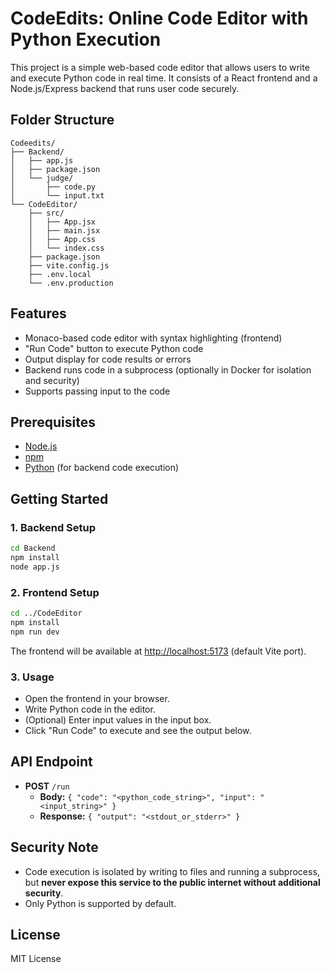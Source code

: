 # CodeEdits: Online Code Editor with Python Execution

This project is a simple web-based code editor that allows users to write and execute Python code in real time. It consists of a React frontend and a Node.js/Express backend that runs user code securely.

## Folder Structure

```
Codeedits/
├── Backend/
│   ├── app.js
│   ├── package.json
│   └── judge/
│       ├── code.py
│       └── input.txt
└── CodeEditor/
    ├── src/
    │   ├── App.jsx
    │   ├── main.jsx
    │   ├── App.css
    │   └── index.css
    ├── package.json
    ├── vite.config.js
    ├── .env.local
    └── .env.production
```

## Features

- Monaco-based code editor with syntax highlighting (frontend)
- "Run Code" button to execute Python code
- Output display for code results or errors
- Backend runs code in a subprocess (optionally in Docker for isolation and security)
- Supports passing input to the code

## Prerequisites

- [Node.js](https://nodejs.org/)
- [npm](https://www.npmjs.com/)
- [Python](https://www.python.org/) (for backend code execution)

## Getting Started

### 1. Backend Setup

```bash
cd Backend
npm install
node app.js
```

### 2. Frontend Setup

```bash
cd ../CodeEditor
npm install
npm run dev
```

The frontend will be available at [http://localhost:5173](http://localhost:5173) (default Vite port).

### 3. Usage

- Open the frontend in your browser.
- Write Python code in the editor.
- (Optional) Enter input values in the input box.
- Click "Run Code" to execute and see the output below.

## API Endpoint

- **POST** `/run`
  - **Body:** `{ "code": "<python_code_string>", "input": "<input_string>" }`
  - **Response:** `{ "output": "<stdout_or_stderr>" }`

## Security Note

- Code execution is isolated by writing to files and running a subprocess, but **never expose this service to the public internet without additional security**.
- Only Python is supported by default.

## License

MIT License
